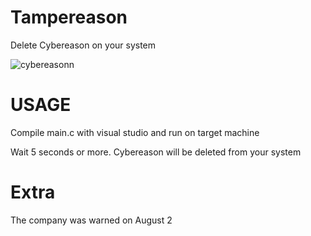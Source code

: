 # Tampereason
Delete Cybereason on your system<br>

![cybereasonn](https://github.com/mertdas/Tampereason/assets/48562581/4d82ac7b-779e-4880-9424-9a62d484b593)

# USAGE

Compile main.c with visual studio and run on target machine<br>

Wait 5 seconds or more. Cybereason will be deleted from your system

# Extra

The company was warned on August 2
